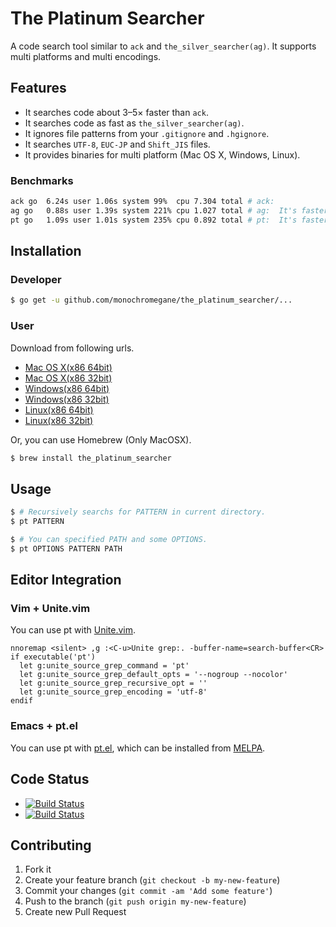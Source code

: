 # The Platinum Searcher

A code search tool similar to `ack` and `the_silver_searcher(ag)`. It supports multi platforms and multi encodings.

## Features

- It searches code about 3–5× faster than `ack`.
- It searches code as fast as `the_silver_searcher(ag)`.
- It ignores file patterns from your `.gitignore` and `.hgignore`.
- It searches `UTF-8`, `EUC-JP` and `Shift_JIS` files.
- It provides binaries for multi platform (Mac OS X, Windows, Linux).

### Benchmarks

```sh
ack go  6.24s user 1.06s system 99%  cpu 7.304 total # ack:
ag go   0.88s user 1.39s system 221% cpu 1.027 total # ag:  It's faster than ack
pt go   1.09s user 1.01s system 235% cpu 0.892 total # pt:  It's faster than ag!!
```

## Installation

### Developer

```sh
$ go get -u github.com/monochromegane/the_platinum_searcher/...
```

### User

Download from following urls.

- [Mac OS X(x86 64bit)](https://drone.io/github.com/monochromegane/the_platinum_searcher/files/artifacts/bin/darwin_amd64/pt)
- [Mac OS X(x86 32bit)](https://drone.io/github.com/monochromegane/the_platinum_searcher/files/artifacts/bin/darwin_i386/pt)
- [Windows(x86 64bit)](https://drone.io/github.com/monochromegane/the_platinum_searcher/files/artifacts/bin/windows_amd64/pt.exe)
- [Windows(x86 32bit)](https://drone.io/github.com/monochromegane/the_platinum_searcher/files/artifacts/bin/windows_i386/pt.exe)
- [Linux(x86 64bit)](https://drone.io/github.com/monochromegane/the_platinum_searcher/files/artifacts/bin/linux_amd64/pt)
- [Linux(x86 32bit)](https://drone.io/github.com/monochromegane/the_platinum_searcher/files/artifacts/bin/linux_i386/pt)

Or, you can use Homebrew (Only MacOSX).

```sh
$ brew install the_platinum_searcher
```

## Usage

```sh
$ # Recursively searchs for PATTERN in current directory.
$ pt PATTERN

$ # You can specified PATH and some OPTIONS.
$ pt OPTIONS PATTERN PATH
```

## Editor Integration

### Vim + Unite.vim

You can use pt with [Unite.vim](https://github.com/Shougo/unite.vim).

```vim
nnoremap <silent> ,g :<C-u>Unite grep:. -buffer-name=search-buffer<CR>
if executable('pt')
  let g:unite_source_grep_command = 'pt'
  let g:unite_source_grep_default_opts = '--nogroup --nocolor'
  let g:unite_source_grep_recursive_opt = ''
  let g:unite_source_grep_encoding = 'utf-8'
endif
```

### Emacs + pt.el

You can use pt with [pt.el](https://github.com/bling/pt.el), which can be installed from [MELPA](http://melpa.milkbox.net/).

## Code Status

- [![Build Status](https://travis-ci.org/monochromegane/the_platinum_searcher.png?branch=master)](https://travis-ci.org/monochromegane/the_platinum_searcher)
- [![Build Status](https://drone.io/github.com/monochromegane/the_platinum_searcher/status.png)](https://drone.io/github.com/monochromegane/the_platinum_searcher/latest)

## Contributing

1. Fork it
2. Create your feature branch (`git checkout -b my-new-feature`)
3. Commit your changes (`git commit -am 'Add some feature'`)
4. Push to the branch (`git push origin my-new-feature`)
5. Create new Pull Request

